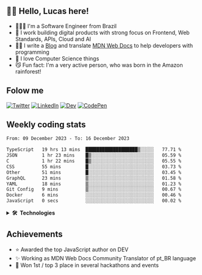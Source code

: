 ## 👋🏻 Hello, Lucas here!

- 👨🏼‍💻 I'm a Software Engineer from Brazil
- 🦾 I work building digital products with strong focus on Frontend, Web Standards, APIs, Cloud and AI
- ✍🏻 I write a [Blog](https://dev.to/lucasm) and translate [MDN Web Docs](https://github.com/mdn/) to help developers with programming
- 🤍 I love Computer Science things
- 😼 Fun fact: I'm a very active person, who was born in the Amazon rainforest!

## Folow me

[![Twitter](https://skillicons.dev/icons?i=twitter)](https://twitter.com/lucasmezs)
[![LinkedIn](https://skillicons.dev/icons?i=linkedin)](https://linkedin.com/in/lucasmezs)
[![Dev](https://skillicons.dev/icons?i=devto)](https://dev.to/lucasm)
[![CodePen](https://skillicons.dev/icons?i=codepen)](https://codepen.io/lucasm)

## Weekly coding stats

<!--START_SECTION:waka-->

```txt
From: 09 December 2023 - To: 16 December 2023

TypeScript   19 hrs 13 mins  ███████████████████▒░░░░░   77.71 %
JSON         1 hr 23 mins    █▒░░░░░░░░░░░░░░░░░░░░░░░   05.59 %
C            1 hr 22 mins    █▒░░░░░░░░░░░░░░░░░░░░░░░   05.55 %
CSS          55 mins         █░░░░░░░░░░░░░░░░░░░░░░░░   03.73 %
Other        51 mins         █░░░░░░░░░░░░░░░░░░░░░░░░   03.45 %
GraphQL      23 mins         ▒░░░░░░░░░░░░░░░░░░░░░░░░   01.58 %
YAML         18 mins         ▒░░░░░░░░░░░░░░░░░░░░░░░░   01.23 %
Git Config   9 mins          ▒░░░░░░░░░░░░░░░░░░░░░░░░   00.67 %
Docker       6 mins          ░░░░░░░░░░░░░░░░░░░░░░░░░   00.46 %
JavaScript   0 secs          ░░░░░░░░░░░░░░░░░░░░░░░░░   00.02 %
```

<!--END_SECTION:waka-->

<details>
<summary><strong>🛠️&nbsp;&nbsp;Technologies</strong></summary>
</br>
  
[![typescript](https://skillicons.dev/icons?i=typescript)](https://lucasm.dev)
[![react](https://skillicons.dev/icons?i=react)](https://lucasm.dev)
[![css](https://skillicons.dev/icons?i=css)](https://lucasm.dev)
[![webpack](https://skillicons.dev/icons?i=webpack)](https://lucasm.dev)
[![sass](https://skillicons.dev/icons?i=sass)](https://lucasm.dev)
[![html](https://skillicons.dev/icons?i=html)](https://lucasm.dev)
[![javascript](https://skillicons.dev/icons?i=javascript)](https://lucasm.dev)
[![graphql](https://skillicons.dev/icons?i=graphql)](https://lucasm.dev)
[![docker](https://skillicons.dev/icons?i=docker)](https://lucasm.dev)
[![git](https://skillicons.dev/icons?i=git)](https://lucasm.dev)
[![nodejs](https://skillicons.dev/icons?i=nodejs)](https://lucasm.dev)
[![vue](https://skillicons.dev/icons?i=vue)](https://lucasm.dev)
[![c](https://skillicons.dev/icons?i=c)](https://lucasm.dev)
[![nextjs](https://skillicons.dev/icons?i=nextjs)](https://nextjs.org/)
[![wordpress](https://skillicons.dev/icons?i=wordpress)](https://lucasm.dev)
[![postgresql](https://skillicons.dev/icons?i=postgresql)](https://lucasm.dev)
[![aws](https://skillicons.dev/icons?i=aws)](https://lucasm.dev)
[![azure](https://skillicons.dev/icons?i=azure)](https://lucasm.dev)
[![gcp](https://skillicons.dev/icons?i=gcp)](https://lucasm.dev)
[![nginx](https://skillicons.dev/icons?i=nginx)](https://lucasm.dev)
[![angular](https://skillicons.dev/icons?i=angular)](https://lucasm.dev)
[![styledcomponents](https://skillicons.dev/icons?i=styledcomponents)](https://lucasm.dev)
[![svg](https://skillicons.dev/icons?i=svg)](https://lucasm.dev)
[![vim](https://skillicons.dev/icons?i=vim)](https://lucasm.dev)
[![linux](https://skillicons.dev/icons?i=linux)](https://lucasm.dev)
[![openstack](https://skillicons.dev/icons?i=openstack)](https://lucasm.dev)
[![grafana](https://skillicons.dev/icons?i=grafana)](https://grafana.com/)


</details>

## Achievements

- ⭐️ Awarded the top JavaScript author on DEV
- ✨ Working as MDN Web Docs Community Translator of pt_BR language
- 💫 Won 1st / top 3 place in several hackathons and events
